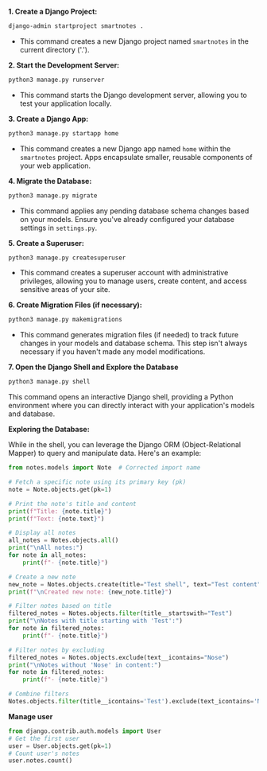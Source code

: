 **1. Create a Django Project:**

```bash
django-admin startproject smartnotes .
```

* This command creates a new Django project named `smartnotes` in the current directory ('.').

**2. Start the Development Server:**

```bash
python3 manage.py runserver
```

* This command starts the Django development server, allowing you to test your application locally.

**3. Create a Django App:**

```bash
python3 manage.py startapp home
```

* This command creates a new Django app named `home` within the `smartnotes` project. Apps encapsulate smaller, reusable components of your web application.

**4. Migrate the Database:**

```bash
python3 manage.py migrate
```

* This command applies any pending database schema changes based on your models. Ensure you've already configured your database settings in `settings.py`.

**5. Create a Superuser:**

```bash
python3 manage.py createsuperuser
```

* This command creates a superuser account with administrative privileges, allowing you to manage users, create content, and access sensitive areas of your site.

**6. Create Migration Files (if necessary):**

```bash
python3 manage.py makemigrations
```

* This command generates migration files (if needed) to track future changes in your models and database schema. This step isn't always necessary if you haven't made any model modifications.

**7. Open the Django Shell and Explore the Database**

```bash
python3 manage.py shell
```

This command opens an interactive Django shell, providing a Python environment where you can directly interact with your application's models and database.

**Exploring the Database:**

While in the shell, you can leverage the Django ORM (Object-Relational Mapper) to query and manipulate data. Here's an example:

```python
from notes.models import Note  # Corrected import name

# Fetch a specific note using its primary key (pk)
note = Note.objects.get(pk=1)

# Print the note's title and content
print(f"Title: {note.title}")
print(f"Text: {note.text}")

# Display all notes
all_notes = Notes.objects.all()
print("\nAll notes:")
for note in all_notes:
    print(f"- {note.title}")

# Create a new note
new_note = Notes.objects.create(title="Test shell", text="Test content")
print(f"\nCreated new note: {new_note.title}")

# Filter notes based on title
filtered_notes = Notes.objects.filter(title__startswith="Test")
print("\nNotes with title starting with 'Test':")
for note in filtered_notes:
    print(f"- {note.title}")

# Filter notes by excluding
filtered_notes = Notes.objects.exclude(text__icontains="Nose")
print("\nNotes without 'Nose' in content:")
for note in filtered_notes:
    print(f"- {note.title}")

# Combine filters
Notes.objects.filter(title__icontains='Test').exclude(text_icontains='Nose')
```

**Manage user**
```python
from django.contrib.auth.models import User
# Get the first user
user = User.objects.get(pk=1)
# Count user's notes
user.notes.count()
```